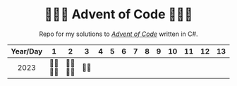 <h1 align="center">🎅🏻🎄 Advent of Code 🎄🎅🏻</h1>

<p align="center"> Repo for my solutions to <a href="https://adventofcode.com/"><em>Advent of Code</em></a> written in C#.</p>

| Year/Day |   1  |   2  | 3 | 4 | 5 | 6 | 7 | 8 | 9 | 10 | 11 | 12 | 13 | 14 | 15 | 16 | 17 | 18 | 19 | 20 | 21 | 22 | 23 | 24 | 25 |
|:--------:|:----:|:----:|:----:|:----:|:----:|:----:|:----:|:----:|:----:|:----:|:----:|:----:|:----:|:----:|:----:|:----:|:----:|:----:|:----:|:----:|:----:|:----:|:----:|:----:|:----:|
|   2023   | 🎅🏻🎅🏻 | 🎅🏻🎅🏻 | 🎅🏻  |    |    |    |    |    |    |    |    |    |    |    |    |    |    |    |    |    |    |    |    |    |    |
